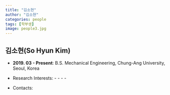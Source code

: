 ```yaml
---
title: "김소현"
author: "김소현"
categories: people
tags: [학부생]
image: people3.jpg
---
```


## 김소현(So Hyun Kim)

* **2019. 03 - Present**: B.S. Mechanical Engineering, Chung-Ang University, Seoul, Korea

* Research Interests: - - - - 

* Contacts:
